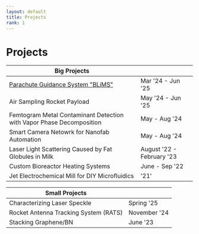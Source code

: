 ```yaml
---
layout: default
title: Projects
rank: 1
---
```


# Projects

| Big Projects    |  |
| -------- | ------- |
| [Parachute Guidance System "BLiMS"](blims/blims.html) | Mar '24 - Jun '25 |
| Air Sampling Rocket Payload | May '24 - Jun '25 |
| Femtogram Metal Contaminant Detection with Vapor Phase Decomposition | May - Aug '24 |
| Smart Camera Netowrk for Nanofab Automation| May - Aug '24 |
| Laser Light Scattering Caused by Fat Globules in Milk | August '22 - February '23 |
| Custom Bioreactor Heating Systems | June - Sep '22 |
| Jet Electrochemical Mill for DIY Microfluidics | '21' |



| Small Projects    |  |
| -------- | ------- |
| Characterizing Laser Speckle | Spring '25 |
| Rocket Antenna Tracking System (RATS) | November '24 |
| Stacking Graphene/BN | June '23 |